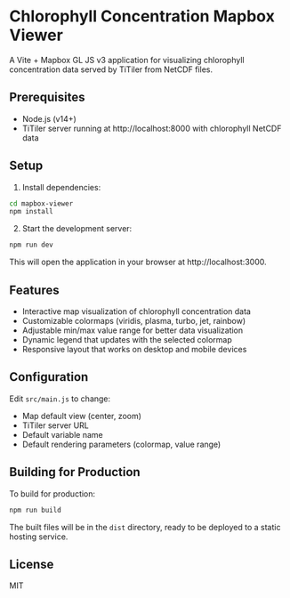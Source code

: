# Chlorophyll Concentration Mapbox Viewer

A Vite + Mapbox GL JS v3 application for visualizing chlorophyll concentration data served by TiTiler from NetCDF files.

## Prerequisites

- Node.js (v14+)
- TiTiler server running at http://localhost:8000 with chlorophyll NetCDF data

## Setup

1. Install dependencies:

```bash
cd mapbox-viewer
npm install
```

2. Start the development server:

```bash
npm run dev
```

This will open the application in your browser at http://localhost:3000.

## Features

- Interactive map visualization of chlorophyll concentration data
- Customizable colormaps (viridis, plasma, turbo, jet, rainbow)
- Adjustable min/max value range for better data visualization
- Dynamic legend that updates with the selected colormap
- Responsive layout that works on desktop and mobile devices

## Configuration

Edit `src/main.js` to change:

- Map default view (center, zoom)
- TiTiler server URL
- Default variable name
- Default rendering parameters (colormap, value range)

## Building for Production

To build for production:

```bash
npm run build
```

The built files will be in the `dist` directory, ready to be deployed to a static hosting service.

## License

MIT
